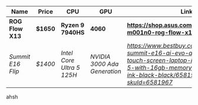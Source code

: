 | Name             | Price     | CPU                     | GPU                        | Link                                                                                                                                                                        |
| ---------------- | --------- | ----------------------- | -------------------------- | --------------------------------------------------------------------------------------------------------------------------------------------------------------------------- |
| **ROG Flow X13** | **$1650** | **Ryzen 9 7940HS**      | **4060**                   | **https://shop.asus.com/us/rog/90nr0dt1-m001n0-rog-flow-x13-2023.html**                                                                                                     |
| *Summit E16 Flip*  | *$1400*     | *Intel Core Ultra 5 125H* | *NVIDIA 3000 Ada Generation* | *https://www.bestbuy.com/site/msi-summit-e16-ai-evo-a1m-2-in-1-16-touch-screen-laptop-intel-core-ultra-5-with-16gb-memory-512-gb-ssd-ink-black-black/6581967.p?skuId=6581967* |
<span class = "purple"> ahsh </span>